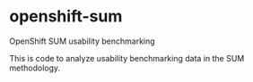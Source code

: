 # openshift-sum
OpenShift SUM usability benchmarking

This is code to analyze usability benchmarking data in the SUM methodology.
